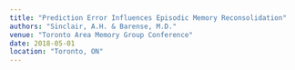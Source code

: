 ```yaml
---
title: "Prediction Error Influences Episodic Memory Reconsolidation"
authors: "Sinclair, A.H. & Barense, M.D."
venue: "Toronto Area Memory Group Conference"
date: 2018-05-01
location: "Toronto, ON"
---
```


